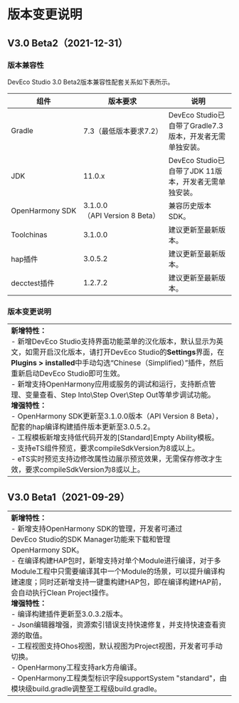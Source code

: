 # 版本变更说明


## V3.0 Beta2（2021-12-31）


### 版本兼容性

DevEco Studio 3.0 Beta2版本兼容性配套关系如下表所示。

| 组件 | 版本要求 | 说明 | 
| -------- | -------- | -------- |
| Gradle | 7.3（最低版本要求7.2） | DevEco&nbsp;Studio已自带了Gradle7.3版本，开发者无需单独安装。 | 
| JDK | 11.0.x | DevEco&nbsp;Studio已自带了JDK&nbsp;11版本，开发者无需单独安装。 | 
| OpenHarmony&nbsp;SDK | 3.1.0.0（API&nbsp;Version&nbsp;8&nbsp;Beta） | 兼容历史版本SDK。 | 
| Toolchinas | 3.1.0.0 | 建议更新至最新版本。 | 
| hap插件 | 3.0.5.2 | 建议更新至最新版本。 |
| decctest插件 | 1.2.7.2 | 建议更新至最新版本。 |


### 版本变更说明

| |
| -------- |
| **新增特性：**<br/>-&nbsp;新增DevEco&nbsp;Studio支持界面功能菜单的汉化版本，默认显示为英文，如需开启汉化版本，请打开DevEco&nbsp;Studio的**Settings**界面，在**Plugins&nbsp;&gt;&nbsp;installed**中手动勾选“Chinese（Simplified）”插件，然后重新启动DevEco&nbsp;Studio即可生效。<br/>-&nbsp;新增支持OpenHarmony应用或服务的调试和运行，支持断点管理、变量查看、Step&nbsp;Into\Step&nbsp;Over\Step&nbsp;Out等单步调试功能。<br/>**增强特性：**<br/>-&nbsp;OpenHarmony&nbsp;SDK更新至3.1.0.0版本（API&nbsp;Version&nbsp;8&nbsp;Beta），配套的hap编译构建插件版本更新至3.0.5.2。<br/>-&nbsp;工程模板新增支持低代码开发的[Standard]Empty&nbsp;Ability模板。<br/>-&nbsp;支持eTS组件预览，要求compileSdkVersion为8或以上。<br/>-&nbsp;eTS实时预览支持边修改属性边展示预览效果，无需保存修改才生效，要求compileSdkVersion为8或以上。 | 


## V3.0 Beta1（2021-09-29）

| |
| -------- |
| **新增特性：**<br/>-&nbsp;新增支持OpenHarmony&nbsp;SDK的管理，开发者可通过DevEco&nbsp;Studio的SDK&nbsp;Manager功能来下载和管理OpenHarmony&nbsp;SDK。<br/>-&nbsp;在编译构建HAP包时，新增支持对单个Module进行编译，对于多Module工程中只需要编译其中一个Module的场景，可以提升编译构建速度；同时还新增支持一键重构建HAP包，即在编译构建HAP前，会自动执行Clean&nbsp;Project操作。<br/>**增强特性：**<br/>-&nbsp;编译构建插件更新至3.0.3.2版本。<br/>-&nbsp;Json编辑器增强，资源索引错误支持快速修复，并支持快速查看资源的取值。<br/>-&nbsp;工程视图支持Ohos视图，默认视图为Project视图，开发者可手动切换。<br/>-&nbsp;OpenHarmony工程支持ark方舟编译。<br/>-&nbsp;OpenHarmony工程类型标识字段supportSystem&nbsp;"standard"，由模块级build.gradle调整至工程级build.gradle。 | 
